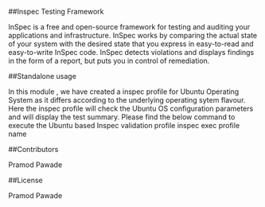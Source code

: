 ##Inspec Testing Framework

InSpec is a free and open-source framework for testing and auditing your applications and infrastructure. 
InSpec works by comparing the actual state of your system with the desired state that you express in easy-to-read and easy-to-write InSpec code. 
InSpec detects violations and displays findings in the form of a report, but puts you in control of remediation.

##Standalone usage

In this module , we have created a inspec profile for Ubuntu Operating System as it differs according to the underlying operating sytem flavour.
Here the inspec profile will check the Ubuntu OS configuration parameters and will display the test summary.
Please find the below command to execute the Ubuntu based Inspec validation profile
inspec exec profile name

##Contributors

Pramod Pawade

##License

Pramod Pawade
